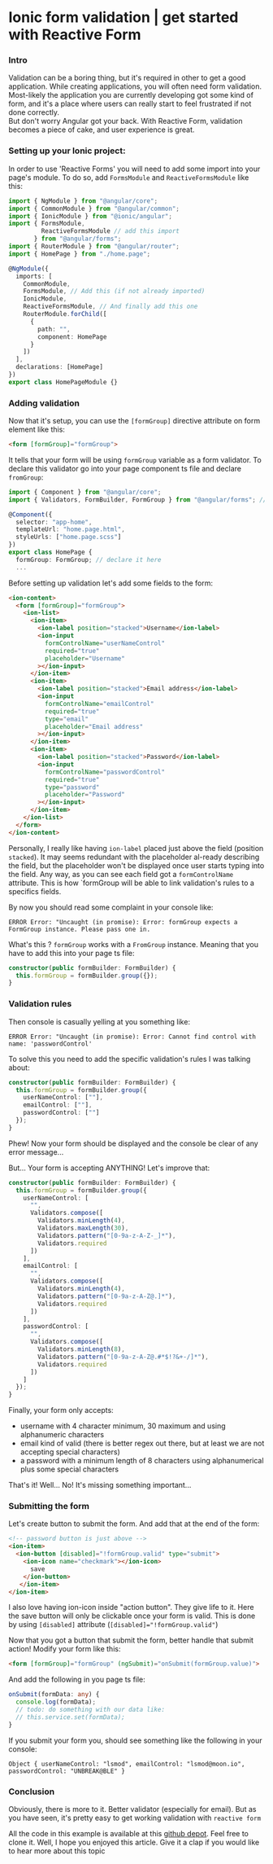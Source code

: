 # Ionic form validation | get started with Reactive Form

### Intro
Validation can be a boring thing, but it's required in other to get a good application. While creating applications, you will often need form validation. Most-likely the application you are currently developing got some kind of form, and it's a place where users can really start to feel frustrated if not done correctly.\
But don't worry Angular got your back. With Reactive Form, validation becomes a piece of cake, and user experience is great.

### Setting up your Ionic project:
In order to use 'Reactive Forms' you will need to add some import into your page's module.
To do so, add `FormsModule` and `ReactiveFormsModule` like this:
```typescript
import { NgModule } from "@angular/core";
import { CommonModule } from "@angular/common";
import { IonicModule } from "@ionic/angular";
import { FormsModule,
         ReactiveFormsModule // add this import
       } from "@angular/forms";
import { RouterModule } from "@angular/router";
import { HomePage } from "./home.page";

@NgModule({
  imports: [
    CommonModule,
    FormsModule, // Add this (if not already imported)
    IonicModule,
    ReactiveFormsModule, // And finally add this one
    RouterModule.forChild([
      {
        path: "",
        component: HomePage
      }
    ])
  ],
  declarations: [HomePage]
})
export class HomePageModule {}
```
### Adding validation
Now that it's setup, you can use the `[formGroup]` directive attribute on form element like this:
```html
<form [formGroup]="formGroup">
```
It tells that your form will be using `formGroup` variable as a form validator. To declare this validator go into your page component ts file and declare `fromGroup`:
```typescript
import { Component } from "@angular/core";
import { Validators, FormBuilder, FormGroup } from "@angular/forms"; // don't forget to import FormGroup

@Component({
  selector: "app-home",
  templateUrl: "home.page.html",
  styleUrls: ["home.page.scss"]
})
export class HomePage {
  formGroup: FormGroup; // declare it here
  ...
```

Before setting up validation let's add some fields to the form:
```html
<ion-content>
  <form [formGroup]="formGroup">
    <ion-list>
      <ion-item>
        <ion-label position="stacked">Username</ion-label>
        <ion-input
          formControlName="userNameControl"
          required="true"
          placeholder="Username"
        ></ion-input>
      </ion-item>
      <ion-item>
        <ion-label position="stacked">Email address</ion-label>
        <ion-input
          formControlName="emailControl"
          required="true"
          type="email"
          placeholder="Email address"
        ></ion-input>
      </ion-item>
      <ion-item>
        <ion-label position="stacked">Password</ion-label>
        <ion-input
          formControlName="passwordControl"
          required="true"
          type="password"
          placeholder="Password"
        ></ion-input>
      </ion-item>
    </ion-list>
  </form>
</ion-content>
```
Personally, I really like having `ion-label` placed just above the field (position `stacked`). It may seems redundant with the placeholder al-ready describing the field, but the placeholder won't be displayed once user starts typing into the field.
Any way, as you can see each field got a `formControlName` attribute. This is how `formGroup will be able to link validation's rules to a specifics fields.

By now you should read some complaint in your console like:
```
ERROR Error: "Uncaught (in promise): Error: formGroup expects a FormGroup instance. Please pass one in.
```
What's this ? `formGroup` works with a `FromGroup`  instance. Meaning that you have to add this into your page ts file:
```typescript
constructor(public formBuilder: FormBuilder) {
  this.formGroup = formBuilder.group({});
}
```
### Validation rules
Then console is casually yelling at you something like:
```
ERROR Error: "Uncaught (in promise): Error: Cannot find control with name: 'passwordControl'
```
To solve this you need to add the specific validation's rules I was talking about:
```typescript
constructor(public formBuilder: FormBuilder) {
  this.formGroup = formBuilder.group({
    userNameControl: [""],
    emailControl: [""],
    passwordControl: [""]
  });
}
```
Phew! Now your form should be displayed and the console be clear of any error message...

But... Your form is accepting ANYTHING! Let's improve that:
```typescript
constructor(public formBuilder: FormBuilder) {
  this.formGroup = formBuilder.group({
    userNameControl: [
      "",
      Validators.compose([
        Validators.minLength(4),
        Validators.maxLength(30),
        Validators.pattern("[0-9a-z-A-Z-_]*"),
        Validators.required
      ])
    ],
    emailControl: [
      "",
      Validators.compose([
        Validators.minLength(4),
        Validators.pattern("[0-9a-z-A-Z@.]*"),
        Validators.required
      ])
    ],
    passwordControl: [
      "",
      Validators.compose([
        Validators.minLength(8),
        Validators.pattern("[0-9a-z-A-Z@.#*$!?&+-/]*"),
        Validators.required
      ])
    ]
  });
}
```
Finally, your form only accepts:
- username with 4 character minimum, 30 maximum and using alphanumeric characters
- email kind of valid (there is better regex out there, but at least we are not accepting special characters)
-  a password with a minimum length of 8 characters using alphanumerical plus some special characters

That's it! Well... No! It's missing something important...

### Submitting the form
Let's create button to submit the form. And add that at the end of the form:
```html
<!-- password button is just above -->
<ion-item>
  <ion-button [disabled]="!formGroup.valid" type="submit">
    <ion-icon name="checkmark"></ion-icon>
      save
    </ion-button>
   </ion-item>
</ion-item>
```
I also love having ion-icon inside "action button". They give life to it.
Here the save button will only be clickable once your form is valid. This is done by using `[disabled]` attribute (`[disabled]="!formGroup.valid"`)

Now that you got a button that submit the form, better handle that submit action! Modify your form like this:
```html
<form [formGroup]="formGroup" (ngSubmit)="onSubmit(formGroup.value)">
```
And add the following in you page ts file:
```typescript
onSubmit(formData: any) {
  console.log(formData);
  // todo: do something with our data like:
  // this.service.set(formData);    
}
```
If you submit your form you, should see something like the following in your console:
```
Object { userNameControl: "lsmod", emailControl: "lsmod@moon.io", passwordControl: "UNBREAK@BLE" }
```

### Conclusion
Obviously, there is more to it. Better validator (especially for email). But as you have seen, it's pretty easy to get working validation with `reactive form`

All the code in this example is available at this [github depot](https://github.com/lsmod/ionic-form-validation). Feel free to clone it. Well, I hope you enjoyed this article. Give it a clap if you would like to hear more about this topic
